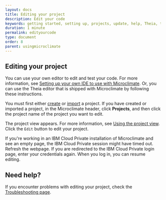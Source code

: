 ```yaml
---
layout: docs
title: Editing your project
description: Edit your code
keywords: getting started, setting up, projects, update, help, Theia, test, edit
duration: 1 minute
permalink: edityourcode
type: document
order: 8
parent: usingmicroclimate
---
```


## Editing your project

You can use your own editor to edit and test your code. For more information, see [Setting up your own IDE to use with Microclimate](settingownide). Or, you can use the Theia editor that is shipped with Microclimate by following these instructions.

You must first either [create](creatingaproject) or [import](importingaproject) a project. If you have created or imported a project, in the Microclimate header, click **Projects**, and then click the project name of the project you want to edit.

The project view appears. For more information, see [Using the project view](projectview). Click the `Edit` button to edit your project.

If you're working in an IBM Cloud Private installation of Microclimate and see an empty page, the IBM Cloud Private session might have timed out. Refresh the webpage. If you are redirected to the IBM Cloud Private login page, enter your credentials again. When you log in, you can resume editing.

## Need help?
If you encounter problems with editing your project, check the [Troubleshooting page](troubleshooting#editing-your-project).
